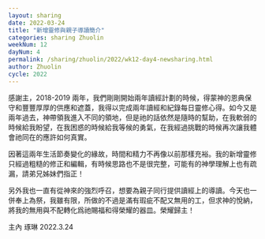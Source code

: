 ```yaml
---
layout: sharing
date: 2022-03-24
title: "新增靈修與親子導讀簡介"
categories: sharing Zhuolin
weekNum: 12
dayNum: 4
permalink: /sharing/zhuolin/2022/wk12-day4-newsharing.html
author: Zhuolin
cycle: 2022
---
```


感謝主，2018-2019 兩年，我們剛剛開始兩年讀經計劃的時候，得蒙神的恩典保守和豐豐厚厚的供應和遮蓋，我得以完成兩年讀經和紀錄每日靈修心得。如今又是兩年過去，神帶領我進入不同的領地，但是祂的話依然是隨時的幫助，在我軟弱的時候給我盼望，在我困惑的時候給我等候的勇氣，在我經過挑戰的時候再次讓我體會祂同在的應許如何真實。

因著這兩年生活節奏變化的緣故，時間和精力不再像以前那樣充裕。我的新增靈修只經過粗糙的修正和編輯，有時候思路也不是很完整，可能有的神學理解上也有疏漏，請弟兄姊妹們指正！

另外我也一直有從神來的強烈呼召，想要為親子同行提供讀經上的導讀。今天也一併奉上為祭，我雖有限，所做的不過是滿有瑕疵不配又無用的工，但求神的悅納，將我的無用與不配轉化爲祂賜福和得榮耀的器皿。榮耀歸主！

主內
琢琳
2022.3.24
